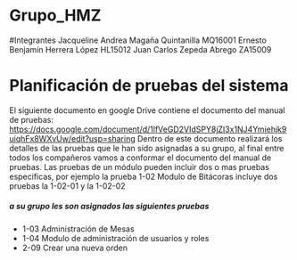 # Grupo_HMZ
#Integrantes 
  Jacqueline Andrea Magaña Quintanilla MQ16001
  Ernesto Benjamín Herrera López HL15012
  Juan Carlos Zepeda Abrego ZA15009


# Planificación de pruebas del sistema
El siguiente documento en google Drive contiene el documento del manual de pruebas: 
https://docs.google.com/document/d/1lfVeGD2VIdSPY8jZI3x1NJ4Ymiehjk9uiqhFx8WXvUw/edit?usp=sharing
Dentro de este documento realizará los detalles de las pruebas que le han sido asignadas a su grupo, al final entre todos los compañeros vamos a conformar el documento del manual de pruebas. Las pruebas de un módulo pueden incluir dos o mas pruebas especificas, por ejemplo la prueba 1-02 Modulo de Bitácoras incluye dos pruebas la 1-02-01 y la 1-02-02


##### a su grupo les son asignados las siguientes pruebas
* 1-03 Administración de Mesas
* 1-04 Modulo de administración de usuarios y roles
* 2-09 Crear una nueva orden
